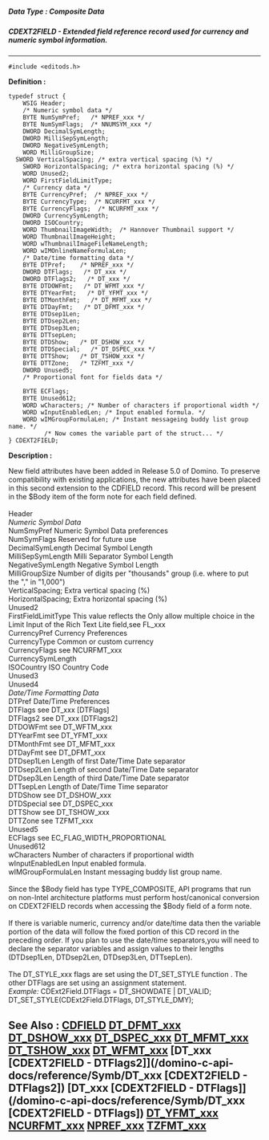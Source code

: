 ##### Data Type : Composite Data
##### CDEXT2FIELD - Extended field reference record used for currency and numeric symbol information.
---
```
#include <editods.h>
```

**Definition :**
```
typedef struct {
	WSIG Header;
	/* Numeric symbol data */
	BYTE NumSymPref;   /* NPREF_xxx */
	BYTE NumSymFlags;  /* NNUMSYM_xxx */
	DWORD DecimalSymLength;
	DWORD MilliSepSymLength;
	DWORD NegativeSymLength;
	WORD MilliGroupSize;
  SWORD VerticalSpacing; /* extra vertical spacing (%) */
	SWORD HorizontalSpacing; /* extra horizontal spacing (%) */
	WORD Unused2;
	WORD FirstFieldLimitType;
	/* Currency data */
	BYTE CurrencyPref;  /* NPREF_xxx */
	BYTE CurrencyType;  /* NCURFMT_xxx */
	BYTE CurrencyFlags;  /* NCURFMT_xxx */
	DWORD CurrencySymLength;
	DWORD ISOCountry; 
	WORD ThumbnailImageWidth;  /* Hannover Thumbnail support */
	WORD ThumbnailImageHeight;
	WORD wThumbnailImageFileNameLength;
	WORD wIMOnlineNameFormulaLen;
	/* Date/time formatting data */
	BYTE DTPref;    /* NPREF_xxx */
	DWORD DTFlags;   /* DT_xxx */
	DWORD DTFlags2;   /* DT_xxx */
	BYTE DTDOWFmt;   /* DT_WFMT_xxx */
	BYTE DTYearFmt;   /* DT_YFMT_xxx */
	BYTE DTMonthFmt;   /* DT_MFMT_xxx */
	BYTE DTDayFmt;   /* DT_DFMT_xxx */
	BYTE DTDsep1Len;
	BYTE DTDsep2Len;
	BYTE DTDsep3Len;
	BYTE DTTsepLen;
	BYTE DTDShow;   /* DT_DSHOW_xxx */
	BYTE DTDSpecial;   /* DT_DSPEC_xxx */
	BYTE DTTShow;   /* DT_TSHOW_xxx */
	BYTE DTTZone;   /* TZFMT_xxx */
	DWORD Unused5;
	/* Proportional font for fields data */

	BYTE ECFlags;
	BYTE Unused612;
	WORD wCharacters; /* Number of characters if proportional width */
	WORD wInputEnabledLen; /* Input enabled formula. */
	WORD wIMGroupFormulaLen; /* Instant messageing buddy list group name. */
	      /* Now comes the variable part of the struct... */
} CDEXT2FIELD;

```

**Description :**

New field attributes have been added in Release 5.0 of Domino.  To preserve compatibility with existing applications, the new attributes have been placed in this second extension to the CDFIELD record.  This record will be  present in the $Body item of the form note for each field defined.<br>
<br>
Header<br>
	<i>Numeric Symbol Data</i><br>
NumSmyPref		Numeric Symbol Data preferences	<br>
NumSymFlags		Reserved for future use<br>
DecimalSymLength	Decimal Symbol Length<br>
MilliSepSymLength          Milli Separator Symbol Length	<br>
NegativeSymLength	Negative Symbol Length<br>
MilliGroupSize		Number of digits per &quot;thousands&quot; group (i.e. where to put the &quot;,&quot; in &quot;1,000&quot;)<br>
VerticalSpacing;	Extra vertical spacing (%)<br>
HorizontalSpacing;	Extra horizontal spacing (%)<br>
Unused2<br>
FirstFieldLimitType  This value reflects the Only allow multiple choice in the Limit Input of the Rich Text Lite field,see FL_xxx<br>
CurrencyPref		Currency Preferences<br>
CurrencyType		Common or custom currency<br>
CurrencyFlags		see NCURFMT_xxx<br>
CurrencySymLength	<br>
ISOCountry		ISO Country Code<br>
Unused3<br>
Unused4<br>
	<i>Date/Time Formatting Data</i><br>
DTPref			Date/Time Preferences<br>
DTFlags		see DT_xxx [DTFlags]<br>
DTFlags2		see DT_xxx [DTFlags2]<br>
DTDOWFmt		see DT_WFTM_xxx<br>
DTYearFmt		see DT_YFMT_xxx<br>
DTMonthFmt		see DT_MFMT_xxx<br>
DTDayFmt		see DT_DFMT_xxx<br>
DTDsep1Len		Length of first Date/Time Date separator<br>
DTDsep2Len                     Length of second Date/Time Date separator<br>
DTDsep3Len                     Length of third Date/Time Date separator<br>
DTTsepLen                        Length of Date/Time Time separator<br>
DTDShow		see DT_DSHOW_xxx<br>
DTDSpecial		see DT_DSPEC_xxx<br>
DTTShow		see DT_TSHOW_xxx<br>
DTTZone		see TZFMT_xxx<br>
Unused5<br>
ECFlags		see EC_FLAG_WIDTH_PROPORTIONAL<br>
Unused612<br>
wCharacters		Number of characters if proportional width<br>
wInputEnabledLen	Input enabled formula.<br>
wIMGroupFormulaLen	Instant messaging buddy list group name. <br>
<br>
Since the $Body field has type TYPE_COMPOSITE, API programs that run on non-Intel architecture platforms must perform host/canonical conversion on CDEXT2FIELD records when accessing the $Body field of a form note.  <br>
<br>
If there is variable numeric, currency and/or date/time data then the variable portion of the data will follow the fixed portion of this CD record in the preceding order. If you plan to use the date/time separators,you will need to declare the separator variables and assign values to their lengths (DTDsep1Len, DTDsep2Len, DTDsep3Len, DTTsepLen).<br>
<br>
 The DT_STYLE_xxx flags are set using the DT_SET_STYLE function . The other DTFlags are set using an assignment statement.<br>
<i> Example:    </i>CDExt2Field.DTFlags = DT_SHOWDATE | DT_VALID; <br>
                          DT_SET_STYLE(CDExt2Field.DTFlags, DT_STYLE_DMY);


**See Also :**
[CDFIELD](/domino-c-api-docs/reference/Data/CDFIELD)
[DT_DFMT_xxx](/domino-c-api-docs/reference/Symb/DT_DFMT_xxx)
[DT_DSHOW_xxx](/domino-c-api-docs/reference/Symb/DT_DSHOW_xxx)
[DT_DSPEC_xxx](/domino-c-api-docs/reference/Symb/DT_DSPEC_xxx)
[DT_MFMT_xxx](/domino-c-api-docs/reference/Symb/DT_MFMT_xxx)
[DT_TSHOW_xxx](/domino-c-api-docs/reference/Symb/DT_TSHOW_xxx)
[DT_WFMT_xxx](/domino-c-api-docs/reference/Symb/DT_WFMT_xxx)
[DT_xxx [CDEXT2FIELD - DTFlags2]](/domino-c-api-docs/reference/Symb/DT_xxx [CDEXT2FIELD - DTFlags2])
[DT_xxx [CDEXT2FIELD - DTFlags]](/domino-c-api-docs/reference/Symb/DT_xxx [CDEXT2FIELD - DTFlags])
[DT_YFMT_xxx](/domino-c-api-docs/reference/Symb/DT_YFMT_xxx)
[NCURFMT_xxx](/domino-c-api-docs/reference/Symb/NCURFMT_xxx)
[NPREF_xxx](/domino-c-api-docs/reference/Symb/NPREF_xxx)
[TZFMT_xxx](/domino-c-api-docs/reference/Symb/TZFMT_xxx)
---
